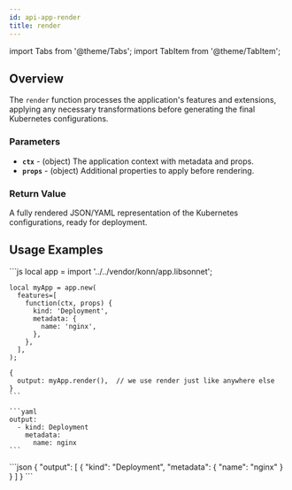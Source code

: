 ```yaml
---
id: api-app-render
title: render
---
```


import Tabs from '@theme/Tabs';
import TabItem from '@theme/TabItem';

## Overview
The `render` function processes the application's features and extensions, applying any necessary transformations before generating the final Kubernetes configurations.
### Parameters
- **`ctx`** - (object) The application context with metadata and props.
- **`props`** - (object) Additional properties to apply before rendering.
### Return Value
A fully rendered JSON/YAML representation of the Kubernetes configurations, ready for deployment.


## Usage Examples

<Tabs>
    <TabItem value="jsonnet" label="Jsonnet" default>
    ```js
    local app = import '../../vendor/konn/app.libsonnet';

    local myApp = app.new(
      features=[
        function(ctx, props) {
          kind: 'Deployment',
          metadata: {
            name: 'nginx',
          },
        },
      ],
    );

    {
      output: myApp.render(),  // we use render just like anywhere else
    }
    ```
  </TabItem>
  <TabItem value="yaml" label="YAML Output">

    ```yaml
    output:
      - kind: Deployment
        metadata:
          name: nginx
    ```
  </TabItem>
  <TabItem value="json" label="JSON Output">
    ```json
    {
       "output": [
          {
             "kind": "Deployment",
             "metadata": {
                "name": "nginx"
             }
          }
       ]
    }
    ```  
    </TabItem>
</Tabs>
